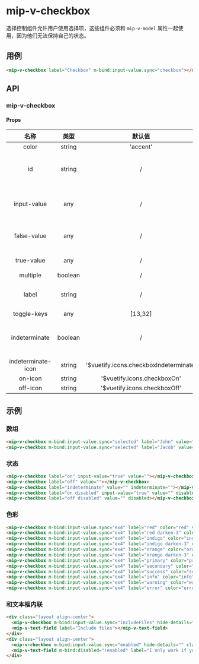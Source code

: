 # mip-v-checkbox

选择控制组件允许用户使用选择项，这些组件必须和 `mip-v-model` 属性一起使用，因为他们无法保持自己的状态。

## 用例

```html
<mip-v-checkbox label="Checkbox" m-bind:input-value.sync="checkbox"></mip-v-checkbox>
```

## API

### mip-v-checkbox

#### Props

名称|类型|默认值|含义
:--:|:--:|:--:|:---
color|string|'accent'|
id|string|/|设置组件上的DOM id
input-value|any|/|**v-model** 的绑定值
false-value|any|/|设置虚假状态的值
true-value|any|/|设置真值
multiple|boolean|/|
label|string|/|设置输入框标签
toggle-keys|any|[13,32]|
indeterminate|boolean|/|为复选框设置不确定状态
indeterminate-icon|string|'$vuetify.icons.checkboxIndeterminate'|
on-icon|string|'$vuetify.icons.checkboxOn'|
off-icon|string|'$vuetify.icons.checkboxOff'|

## 示例

### 数组

```html
<mip-v-checkbox m-bind:input-value.sync="selected" label="John" value="John"></mip-v-checkbox>
<mip-v-checkbox m-bind:input-value.sync="selected" label="Jacob" value="Jacob"></mip-v-checkbox>
```

### 状态

```html
<mip-v-checkbox label="on" input-value="true" value=""></mip-v-checkbox>
<mip-v-checkbox label="off" value=""></mip-v-checkbox>
<mip-v-checkbox label="indeterminate" value="" indeterminate=""></mip-v-checkbox>
<mip-v-checkbox label="on disabled" input-value="true" value="" disabled></mip-v-checkbox>
<mip-v-checkbox label="off disabled" value="" disabled></mip-v-checkbox>
```

### 色彩

```html
<mip-v-checkbox m-bind:input-value.sync="ex4" label="red" color="red" value="red" hide-details=""></mip-v-checkbox>
<mip-v-checkbox m-bind:input-value.sync="ex4" label="red darken-3" color="red darken-3" value="red darken-3" hide-details=""></mip-v-checkbox>
<mip-v-checkbox m-bind:input-value.sync="ex4" label="indigo" color="indigo" value="indigo" hide-details=""></mip-v-checkbox>
<mip-v-checkbox m-bind:input-value.sync="ex4" label="indigo darken-3" color="indigo darken-3" value="indigo darken-3" hide-details=""></mip-v-checkbox>
<mip-v-checkbox m-bind:input-value.sync="ex4" label="orange" color="orange" value="orange" hide-details=""></mip-v-checkbox>
<mip-v-checkbox m-bind:input-value.sync="ex4" label="orange darken-3" color="orange darken-3" value="orange darken-3" hide-details=""></mip-v-checkbox>
<mip-v-checkbox m-bind:input-value.sync="ex4" label="primary" color="primary" value="primary" hide-details=""></mip-v-checkbox>
<mip-v-checkbox m-bind:input-value.sync="ex4" label="secondary" color="secondary" value="secondary" hide-details=""></mip-v-checkbox>
<mip-v-checkbox m-bind:input-value.sync="ex4" label="success" color="success" value="success" hide-details=""></mip-v-checkbox>
<mip-v-checkbox m-bind:input-value.sync="ex4" label="info" color="info" value="info" hide-details=""></mip-v-checkbox>
<mip-v-checkbox m-bind:input-value.sync="ex4" label="warning" color="warning" value="warning" hide-details=""></mip-v-checkbox>
<mip-v-checkbox m-bind:input-value.sync="ex4" label="error" color="error" value="error" hide-details=""></mip-v-checkbox>
```

### 和文本框内联

```html
<div class="layout align-center">
  <mip-v-checkbox m-bind:input-value.sync="includeFiles" hide-details="" class="shrink mr-2"></mip-v-checkbox>
  <mip-v-text-field label="Include files"></mip-v-text-field>
</div>
<div class="layout align-center">
  <mip-v-checkbox m-bind:input-value.sync="enabled" hide-details="" class="shrink mr-2"></mip-v-checkbox>
  <mip-v-text-field m-bind:disabled="!enabled" label="I only work if you check the box"></mip-v-text-field>
</div>
```
